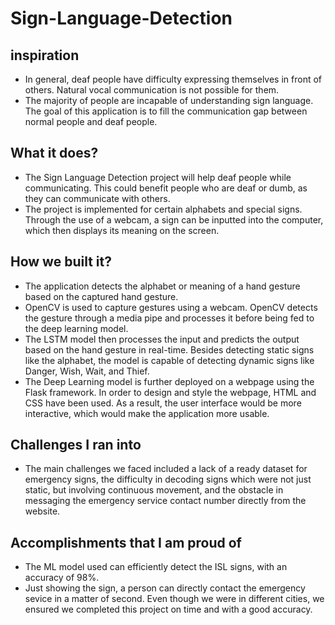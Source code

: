 # Sign-Language-Detection

## inspiration
- In general, deaf people have difficulty expressing themselves in front of others. Natural vocal communication is not possible for them. 
- The majority of people are incapable of understanding sign language. The goal of this application is to fill the communication gap between normal people and deaf people. 

## What it does?
- The Sign Language Detection project will help deaf people while communicating. This could benefit people who are deaf or dumb, as they can communicate with others.
- The project is implemented for certain alphabets and special signs. Through the use of a webcam, a sign can be inputted into the computer, which then displays its meaning on the screen.

## How we built it?
- The application detects the alphabet or meaning of a hand gesture based on the captured hand gesture. 
- OpenCV is used to capture gestures using a webcam. OpenCV detects the gesture through a media pipe and processes it before being fed to the deep learning model.
- The LSTM model then processes the input and predicts the output based on the hand gesture in real-time. Besides detecting static signs like the alphabet, the model is capable of detecting dynamic signs like Danger, Wish, Wait, and Thief. 
- The Deep Learning model is further deployed on a webpage using the Flask framework. In order to design and style the webpage, HTML and CSS have been used. As a result, the user interface would be more interactive, which would make the application more usable. 

## Challenges I ran into
- The main challenges we faced included a lack of a ready dataset for emergency signs, the difficulty in decoding signs which were not just static, but involving continuous movement, and the obstacle in messaging the emergency service contact number directly from the website.

## Accomplishments that I am proud of
- The ML model used can efficiently detect the ISL signs, with an accuracy of 98%. 
- Just showing the sign, a person can directly contact the emergency sevice in a matter of second. Even though we were in different cities, we ensured we completed this project on time and with a good accuracy.

